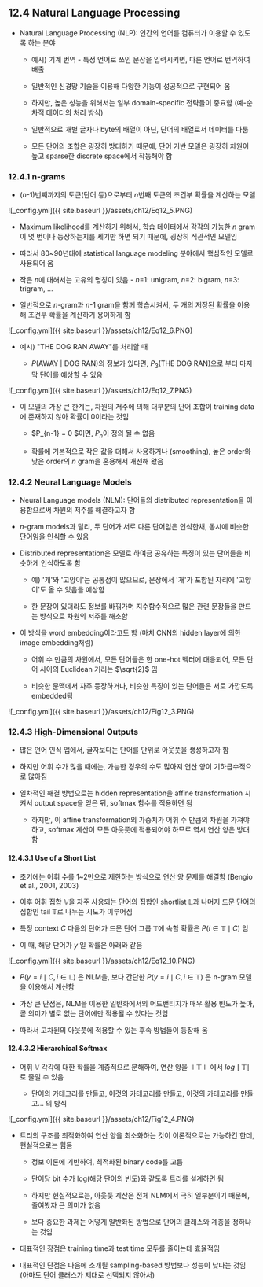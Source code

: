 ## 12.4 Natural Language Processing

- Natural Language Processing (NLP): 인간의 언어를 컴퓨터가 이용할 수 있도록 하는 분야

  - 예시) 기계 번역 - 특정 언어로 쓰인 문장을 입력시키면, 다른 언어로 번역하여 배출

  - 일반적인 신경망 기술을 이용해 다양한 기능이 성공적으로 구현되어 옴

  - 하지만, 높은 성능을 위해서는 일부 domain-specific 전략들이 중요함 (예-순차적 데이터의 처리 방식)

  - 일반적으로 개별 글자나 byte의 배열이 아닌, 단어의 배열로서 데이터를 다룸

  - 모든 단어의 조합은 굉장히 방대하기 때문에, 단어 기반 모델은 굉장히 차원이 높고 sparse한 discrete space에서 작동해야 함
  


### 12.4.1 n-grams

- ($n$-1)번째까지의 토큰(단어 등)으로부터 $n$번째 토큰의 조건부 확률을 계산하는 모델


![_config.yml]({{ site.baseurl }}/assets/ch12/Eq12_5.PNG)


- Maximum likelihood를 계산하기 위해서, 학습 데이터에서 각각의 가능한 $n$ gram이 몇 번이나 등장하는지를 세기만 하면 되기 때문에, 굉장히 직관적인 모델임

- 따라서 80~90년대에 statistical language modeling 분야에서 핵심적인 모델로 사용되어 옴

- 작은 $n$에 대해서는 고유의 명칭이 있음 - $n$=1: unigram, $n$=2: bigram, $n$=3: trigram, ...

- 일반적으로 $n$-gram과 $n$-1 gram을 함께 학습시켜서, 두 개의 저장된 확률을 이용해 조건부 확률을 계산하기 용이하게 함


![_config.yml]({{ site.baseurl }}/assets/ch12/Eq12_6.PNG)


- 예시) "THE DOG RAN AWAY"를 처리할 때

  - $P$(AWAY | DOG RAN)의 정보가 있다면, $P_3$(THE DOG RAN)으로 부터 마지막 단어를 예상할 수 있음


![_config.yml]({{ site.baseurl }}/assets/ch12/Eq12_7.PNG)


- 이 모델의 가장 큰 한계는, 차원의 저주에 의해 대부분의 단어 조합이 training data에 존재하지 않아 확률이 0이라는 것임

  - $P_{n-1} = 0 $이면, $P_n$이 정의 될 수 없음
  
  - 확률에 기본적으로 작은 값을 더해서 사용하거나 (smoothing), 높은 order와 낮은 order의 $n$ gram을 혼용해서 개선해 왔음



### 12.4.2 Neural Language Models

- Neural Language models (NLM): 단어들의 distributed representation을 이용함으로써 차원의 저주를 해결하고자 함

- $n$-gram models과 달리, 두 단어가 서로 다른 단어임은 인식한채, 동시에 비슷한 단어임을 인식할 수 있음

- Distributed representation은 모델로 하여금 공유하는 특징이 있는 단어들을 비슷하게 인식하도록 함

  - 예) '개'와 '고양이'는 공통점이 많으므로, 문장에서 '개'가 포함된 자리에 '고양이'도 올 수 있음을 예상함

  - 한 문장이 있더라도 정보를 바꿔가며 지수함수적으로 많은 관련 문장들을 만드는 방식으로 차원의 저주를 해소함

- 이 방식을 word embedding이라고도 함 (마치 CNN의 hidden layer에 의한 image embedding처럼)

  - 어휘 수 만큼의 차원에서, 모든 단어들은 한 one-hot 벡터에 대응되어, 모든 단어 사이의 Euclidean 거리는 $\sqrt{2}$ 임

  - 비슷한 문맥에서 자주 등장하거나, 비슷한 특징이 있는 단어들은 서로 가깝도록 embedded됨


![_config.yml]({{ site.baseurl }}/assets/ch12/Fig12_3.PNG)



### 12.4.3 High-Dimensional Outputs

- 많은 언어 인식 앱에서, 글자보다는 단어를 단위로 아웃풋을 생성하고자 함

- 하지만 어휘 수가 많을 때에는, 가능한 경우의 수도 많아져 연산 양이 기하급수적으로 많아짐

- 일차적인 해결 방법으로는 hidden representation을 affine transformation 시켜서 output space을 얻은 뒤, softmax 함수를 적용하면 됨

  - 하지만, 이 affine transformation의 가중치가 어휘 수 만큼의 차원을 가져야 하고, softmax 계산이 모든 아웃풋에 적용되어야 하므로 역시 연산 양은 방대함



#### 12.4.3.1 Use of a Short List

- 초기에는 어휘 수를 1~2만으로 제한하는 방식으로 연산 양 문제를 해결함 (Bengio et al., 2001, 2003)

- 이후 어휘 집합 $\mathbb{V}$을 자주 사용되는 단어의 집합인 shortlist $\mathbb{L}$과 나머지 드문 단어의 집합인 tail $\mathbb{T}$로 나누는 시도가 이루어짐

- 특정 context $C$ 다음의 단어가 드문 단어 그룹 $\mathbb{T}$에 속할 확률은 $P(i\in\mathbb{T}\mid C)$ 임

- 이 때, 해당 단어가 $y$ 일 확률은 아래와 같음

![_config.yml]({{ site.baseurl }}/assets/ch12/Eq12_10.PNG)

  - $P(y=i\mid C,i\in\mathbb{L})$ 은 NLM을, 보다 간단한 $P(y=i\mid C,i\in\mathbb{T})$ 은 n-gram 모델을 이용해서 계산함

- 가장 큰 단점은, NLM을 이용한 일반화에서의 어드밴티지가 매우 활용 빈도가 높아, 곧 의미가 별로 없는 단어에만 적용될 수 있다는 것임

- 따라서 고차원의 아웃풋에 적용할 수 있는 후속 방법들이 등장해 옴



#### 12.4.3.2 Hierarchical Softmax

- 어휘 $\mathbb{V}$ 각각에 대한 확률을 계층적으로 분해하여, 연산 양을 $\mid\mathbb{T}\mid$ 에서 $log \mid\mathbb{T}\mid$ 로 줄일 수 있음

  - 단어의 카테고리를 만들고, 이것의 카테고리를 만들고, 이것의 카테고리를 만들고... 의 방식

![_config.yml]({{ site.baseurl }}/assets/ch12/Fig12_4.PNG)

- 트리의 구조를 최적화하여 연산 양을 최소화하는 것이 이론적으로는 가능하긴 한데, 현실적으로는 힘듬

  - 정보 이론에 기반하여, 최적화된 binary code를 고름

  - 단어당 bit 수가 log(해당 단어의 빈도)와 같도록 트리를 설계하면 됨

  - 하지만 현실적으로는, 아웃풋 계산은 전체 NLM에서 극히 일부분이기 때문에, 줄여봤자 큰 의미가 없음

  - 보다 중요한 과제는 어떻게 일반화된 방법으로 단어의 클래스와 계층을 정하냐는 것임

- 대표적인 장점은 training time과 test time 모두를 줄이는데 효율적임

- 대표적인 단점은 다음에 소개될 sampling-based 방법보다 성능이 낮다는 것임 (아마도 단어 클래스가 제대로 선택되지 않아서)
